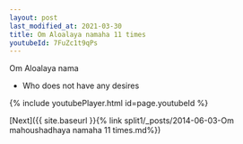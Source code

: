 ```yaml
---
layout: post
last_modified_at: 2021-03-30
title: Om Aloalaya namaha 11 times
youtubeId: 7FuZc1t9qPs
---
```

 
 
Om Aloalaya nama 
 
 -  Who does not have any desires 
 
  
 
  
 
 
 
 
 
 


{% include youtubePlayer.html id=page.youtubeId %}
 
[Next]({{ site.baseurl }}{% link  split1/_posts/2014-06-03-Om mahoushadhaya namaha 11 times.md%})
 
